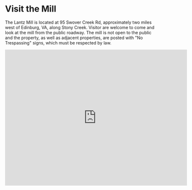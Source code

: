 # Visit the Mill

The Lantz Mill is located at 95 Swover Creek Rd, approximately two miles west of Edinburg, VA, along Stony Creek.
Visitor are welcome to come and look at the mill from the public roadway. The mill is not open to the public and the property, as well as adjacent properties, are posted with "No Trespassing" signs, which must be respected by law.

<iframe src="https://www.google.com/maps/embed?pb=!1m18!1m12!1m3!1d3107.6105902971526!2d-78.5952776846513!3d38.84137817957932!2m3!1f0!2f0!3f0!3m2!1i1024!2i768!4f13.1!3m3!1m2!1s0x89b5abded9dabc6d%3A0x73e00c5c463d6abb!2s95+Swover+Creek+Rd%2C+Edinburg%2C+VA+22824!5e0!3m2!1sen!2sus!4v1517107899798" width="600" height="450" frameborder="0" style="border:0" allowfullscreen></iframe>
